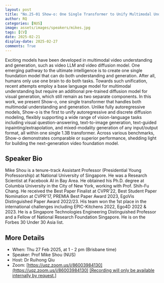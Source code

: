 ```yaml
---
layout: post
title: "No.25-01 Show-o: One Single Transformer to Unify Multimodal Understanding and Generation"
author: RQ
categories: [NUS]
image: assets/images/speakers/mikes.jpg
tags: [CV]
date: 2025-02-21
display-date: 2025-02-27
comments: True
---
```


Exciting models have been developed in multimodal video understanding and generation, such as video LLM and video diffusion model. One emerging pathway to the ultimate intelligence is to create one single foundation model that can do both understanding and generation. After all, humans only use one brain to do both tasks. Towards such unification, recent attempts employ a base language model for multimodal understanding but require an additional pre-trained diffusion model for visual generation, which still remain as two separate components. In this work, we present Show-o, one single transformer that handles both multimodal understanding and generation. Unlike fully autoregressive models, Show-o is the first to unify autoregressive and discrete diffusion modeling, flexibly supporting a wide range of vision-language tasks including visual question-answering, text-to-image generation, text-guided inpainting/extrapolation, and mixed-modality generation of any input/output format, all within one single 1.3B transformer. Across various benchmarks, Show-o demonstrates comparable or superior performance, shedding light for building the next-generation video foundation model.

## Speaker Bio

Mike Shou is a tenure-track Assistant Professor (Presidential Young Professorship) at National University of Singapore. He was a Research Scientist at Facebook AI in Bay Area. He obtained his Ph.D. degree at Columbia University in the City of New York, working with Prof. Shih-Fu Chang. He received the Best Paper Finalist at CVPR'22, Best Student Paper Nomination at CVPR'17, PREMIA Best Paper Award 2023, EgoVis Distinguished Paper Award 2022/23. His team won the 1st place in the international challenges including EPIC-Kitchens 2022, Ego4D 2022 & 2023. He is a Singapore Technologies Engineering Distinguished Professor and a Fellow of National Research Foundation Singapore. He is on the Forbes 30 Under 30 Asia list.

## More Details

- When: Thu 27 Feb 2025, at 1 - 2 pm (Brisbane time)
- Speaker: Prof Mike Shou (NUS)
- Host: Dr Ruihong Qiu
- Zoom: [https://uqz.zoom.us/j/86003984130](https://uqz.zoom.us/j/86003984130) [[Recording will only be available internally by request.]]([https://uqz.zoom.us/j/83289875914](https://uqz.zoom.us/j/86003984130))
